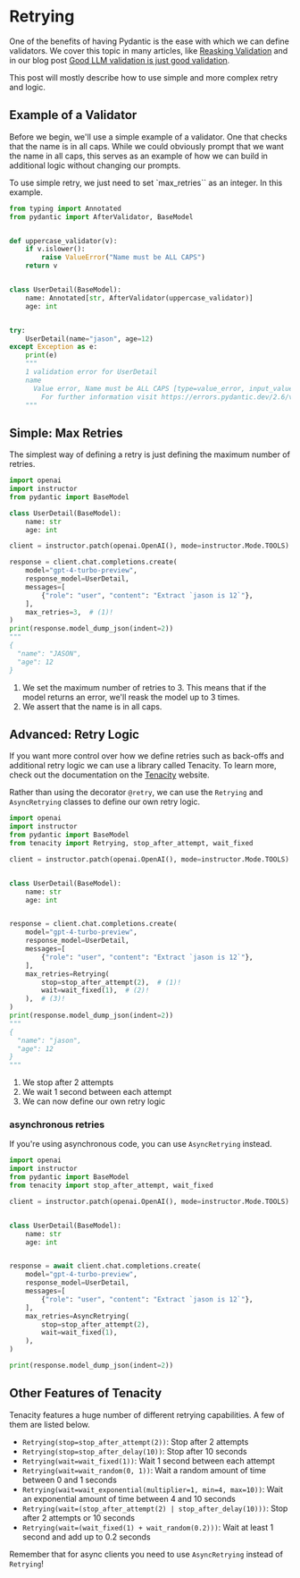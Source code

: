 # Retrying

One of the benefits of having Pydantic is the ease with which we can define validators. We cover this topic in many articles, like [Reasking Validation](./reask_validation.md) and in our blog post [Good LLM validation is just good validation](../blog/posts/validation-part1.md).

This post will mostly describe how to use simple and more complex retry and logic.

## Example of a Validator

Before we begin, we'll use a simple example of a validator. One that checks that the name is in all caps. While we could obviously prompt that we want the name in all caps, this serves as an example of how we can build in additional logic without changing our prompts.

To use simple retry, we just need to set `max_retries`` as an integer. In this example.

```python
from typing import Annotated
from pydantic import AfterValidator, BaseModel


def uppercase_validator(v):
    if v.islower():
        raise ValueError("Name must be ALL CAPS")
    return v


class UserDetail(BaseModel):
    name: Annotated[str, AfterValidator(uppercase_validator)]
    age: int


try:
    UserDetail(name="jason", age=12)
except Exception as e:
    print(e)
    """
    1 validation error for UserDetail
    name
      Value error, Name must be ALL CAPS [type=value_error, input_value='jason', input_type=str]
        For further information visit https://errors.pydantic.dev/2.6/v/value_error
    """
```

## Simple: Max Retries

The simplest way of defining a retry is just defining the maximum number of retries.

```python
import openai
import instructor
from pydantic import BaseModel

class UserDetail(BaseModel):
    name: str
    age: int

client = instructor.patch(openai.OpenAI(), mode=instructor.Mode.TOOLS)

response = client.chat.completions.create(
    model="gpt-4-turbo-preview",
    response_model=UserDetail,
    messages=[
        {"role": "user", "content": "Extract `jason is 12`"},
    ],
    max_retries=3,  # (1)!
)
print(response.model_dump_json(indent=2))
"""
{
  "name": "JASON",
  "age": 12
}
```

1. We set the maximum number of retries to 3. This means that if the model returns an error, we'll reask the model up to 3 times.
2. We assert that the name is in all caps.

## Advanced: Retry Logic

If you want more control over how we define retries such as back-offs and additional retry logic we can use a library called Tenacity. To learn more, check out the documentation on the [Tenacity](https://tenacity.readthedocs.io/en/latest/) website.

Rather than using the decorator `@retry`, we can use the `Retrying` and `AsyncRetrying` classes to define our own retry logic.

```python
import openai
import instructor
from pydantic import BaseModel
from tenacity import Retrying, stop_after_attempt, wait_fixed

client = instructor.patch(openai.OpenAI(), mode=instructor.Mode.TOOLS)


class UserDetail(BaseModel):
    name: str
    age: int


response = client.chat.completions.create(
    model="gpt-4-turbo-preview",
    response_model=UserDetail,
    messages=[
        {"role": "user", "content": "Extract `jason is 12`"},
    ],
    max_retries=Retrying(
        stop=stop_after_attempt(2),  # (1)!
        wait=wait_fixed(1),  # (2)!
    ),  # (3)!
)
print(response.model_dump_json(indent=2))
"""
{
  "name": "jason",
  "age": 12
}
"""
```

1. We stop after 2 attempts
2. We wait 1 second between each attempt
3. We can now define our own retry logic

### asynchronous retries

If you're using asynchronous code, you can use `AsyncRetrying` instead.

```python
import openai
import instructor
from pydantic import BaseModel
from tenacity import stop_after_attempt, wait_fixed

client = instructor.patch(openai.OpenAI(), mode=instructor.Mode.TOOLS)


class UserDetail(BaseModel):
    name: str
    age: int


response = await client.chat.completions.create(
    model="gpt-4-turbo-preview",
    response_model=UserDetail,
    messages=[
        {"role": "user", "content": "Extract `jason is 12`"},
    ],
    max_retries=AsyncRetrying(
        stop=stop_after_attempt(2),
        wait=wait_fixed(1),
    ),
)

print(response.model_dump_json(indent=2))
```

## Other Features of Tenacity

Tenacity features a huge number of different retrying capabilities. A few of them are listed below.

- `Retrying(stop=stop_after_attempt(2))`: Stop after 2 attempts
- `Retrying(stop=stop_after_delay(10))`: Stop after 10 seconds
- `Retrying(wait=wait_fixed(1))`: Wait 1 second between each attempt
- `Retrying(wait=wait_random(0, 1))`: Wait a random amount of time between 0 and 1 seconds
- `Retrying(wait=wait_exponential(multiplier=1, min=4, max=10))`: Wait an exponential amount of time between 4 and 10 seconds
- `Retrying(wait=(stop_after_attempt(2) | stop_after_delay(10)))`: Stop after 2 attempts or 10 seconds
- `Retrying(wait=(wait_fixed(1) + wait_random(0.2)))`: Wait at least 1 second and add up to 0.2 seconds

Remember that for async clients you need to use `AsyncRetrying` instead of `Retrying`!
